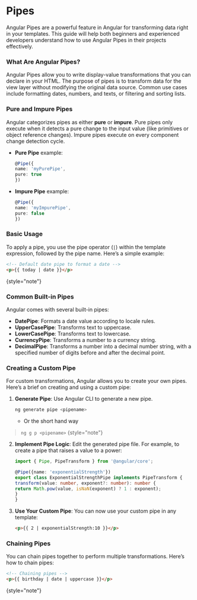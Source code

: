 # Pipes



Angular Pipes are a powerful feature in Angular for transforming data right in your templates. This guide will help both beginners and experienced developers understand how to use Angular Pipes in their projects effectively.

### What Are Angular Pipes?
Angular Pipes allow you to write display-value transformations that you can declare in your HTML. The purpose of pipes is to transform data for the view layer without modifying the original data source. Common use cases include formatting dates, numbers, and texts, or filtering and sorting lists.
### Pure and Impure Pipes
Angular categorizes pipes as either **pure** or **impure**. Pure pipes only execute when it detects a pure change to the input value (like primitives or object reference changes). Impure pipes execute on every component change detection cycle.

- **Pure Pipe** example:
  ```typescript
  @Pipe({
  name: 'myPurePipe',
  pure: true
  })
  ```

- **Impure Pipe** example:
  ```typescript
  @Pipe({
  name: 'myImpurePipe',
  pure: false
  })
  ```
  
### Basic Usage
To apply a pipe, you use the pipe operator (`|`) within the template expression, followed by the pipe name. Here’s a simple example:

```html
<!-- Default date pipe to format a date -->
<p>{{ today | date }}</p>
```
{style="note"}

### Common Built-in Pipes
Angular comes with several built-in pipes:
- **DatePipe**: Formats a date value according to locale rules.
- **UpperCasePipe**: Transforms text to uppercase.
- **LowerCasePipe**: Transforms text to lowercase.
- **CurrencyPipe**: Transforms a number to a currency string.
- **DecimalPipe**: Transforms a number into a decimal number string, with a specified number of digits before and after the decimal point.

### Creating a Custom Pipe
For custom transformations, Angular allows you to create your own pipes. Here’s a brief on creating and using a custom pipe:

1. **Generate Pipe**: Use Angular CLI to generate a new pipe.
   ```bash
   ng generate pipe <pipename>
   ```
    - Or the short hand way
> `ng g p <pipename>`
   {style="note"}

2. **Implement Pipe Logic**:
   Edit the generated pipe file. For example, to create a pipe that raises a value to a power:
   ```typescript
   import { Pipe, PipeTransform } from '@angular/core';

   @Pipe({name: 'exponentialStrength'})
   export class ExponentialStrengthPipe implements PipeTransform {
   transform(value: number, exponent?: number): number {
   return Math.pow(value, isNaN(exponent) ? 1 : exponent);
   }
   }
   ```

3. **Use Your Custom Pipe**:
   You can now use your custom pipe in any template:
   ```html
   <p>{{ 2 | exponentialStrength:10 }}</p>
   ```

### Chaining Pipes
You can chain pipes together to perform multiple transformations. Here’s how to chain pipes:
```html
<!-- Chaining pipes -->
<p>{{ birthday | date | uppercase }}</p>
```
{style="note"}

